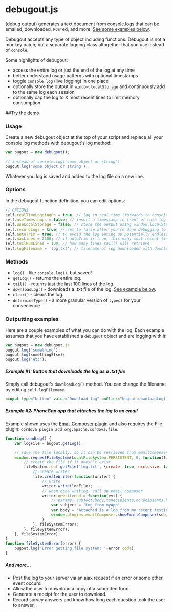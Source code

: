 debugout.js
===========

(debug output) generates a text document from console.logs that can be emailed, downloaded, `POST`ed, and more. [See some examples below](#outputting).

Debugout accepts any type of object including functions. Debugout is not a monkey patch, but a separate logging class altogether that you use instead of `console`.

Some highlights of debugout:

- access the entire log or just the end of the log at any time
- better understand usage patterns with optional timestamps
- toggle `console.log` (live logging) in one place
- optionally store the output in `window.localStorage` and continuously add to the same log each session
- optionally cap the log to X most recent lines to limit memory consumption

##[Try the demo](http://inorganik.github.io/debugout.js/)

### Usage

Create a new debugout object at the top of your script and replace all your console log methods with debugout's log method:

```js
var bugout = new debugout();

// instead of console.log('some object or string')
bugout.log('some object or string');
```
Whatever you log is saved and added to the log file on a new line.

### Options <a name="options"></a>

In the debugout function definition, you can edit options:

```js
// OPTIONS
self.realTimeLoggingOn = true; // log in real time (forwards to console.log)
self.useTimestamps = false; // insert a timestamp in front of each log
self.useLocalStorage = false; // store the output using window.localStorage() and continuously add to the same log each session
self.recordLogs = true; // set to false after you're done debugging to avoid the log eating up memory
self.autoTrim = true; // to avoid the log eating up potentially endless memory
self.maxLines = 2500; // if autoTrim is true, this many most recent lines are saved
self.tailNumLines = 100; // how many lines tail() will retrieve
self.logFilename = 'log.txt'; // filename of log downloaded with downloadLog()
```

### Methods

- `log()` - like `console.log()`, but saved!
- `getLog()` - returns the entire log.
- `tail()` - returns just the last 100 lines of the log.
- `downloadLog()` - downloads a .txt file of the log. [See example below](#outputting).
- `clear()` - clears the log.
- `determineType()` - a more granular version of `typeof` for your convenience

### Outputting examples <a name="outputting"></a>

Here are a couple examples of what you can do with the log. Each example assumes that you have established a `debugout` object and are logging with it:

```js
var bugout = new debugout.js
bugout.log('something');
bugout.log(somethingElse);
bugout.log('etc');
```

##### Example #1: Button that downloads the log as a .txt file

Simply call debugout's `downloadLog()` method. You can change the filename by editing `self.logFilename`.

```html
<input type="button" value="Download log" onClick="bugout.downloadLog()">
````

##### Example #2: PhoneGap app that attaches the log to an email

Example shown uses the [Email Composer plugin](https://github.com/inorganik/cordova-emailComposerWithAttachments) and also requires the File plugin: `cordova plugin add org.apache.cordova.file`.

```js
function sendLog() {
	var logFile = bugout.getLog();

	// save the file locally, so it can be retrieved from emailComposer
	window.requestFileSystem(LocalFileSystem.PERSISTENT, 0, function(fileSystem) {
		// create the file if it doesn't exist
		fileSystem.root.getFile('log.txt', {create: true, exclusive: false}, function(file) {
			// create writer
			file.createWriter(function(writer) {
		        // write
	    		writer.write(logFile);
	    		// when done writing, call up email composer
				writer.onwriteend = function(evt) {
		            // params: subject,body,toRecipients,ccRecipients,bccRecipients,bIsHTML,attachments,filename
		            var subject = 'Log from myApp';
		            var body = 'Attached is a log from my recent testing session.';
					window.plugins.emailComposer.showEmailComposer(subject,body,[],[],[],false,['log.txt'], ['myApp log']);
		        }
			}, fileSystemError);
		}, fileSystemError);
	}, fileSystemError);
}
function fileSystemError(error) {
    bugout.log('Error getting file system: '+error.code);
}
```
##### And more...

- Post the log to your server via an ajax request if an error or some other event occurs.
- Allow the user to download a copy of a submitted form.
- Generate a receipt for the user to download.
- Record survey answers and know how long each question took the user to answer.



